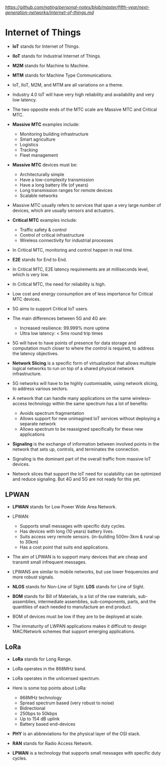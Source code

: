 
*https://github.com/nating/personal-notes/blob/master/fifth-year/next-generation-networks/internet-of-things.md*

# Internet of Things

* **IoT** stands for Internet of Things.

* **IIoT** stands for Industrial Internet of Things.

* **M2M** stands for Machine to Machine.

* **MTM** stands for Machine Type Communications.

* IoT, IIoT, M2M, and MTM are all variations on a theme.

* Industry 4.0 IoT will have very high reliability and availability and very low latency.

* The two opposite ends of the MTC scale are Massive MTC and Critical MTC.

* **Massive MTC** examples include:
  * Monitoring building infrastructure
  * Smart agriculture
  * Logistics
  * Tracking
  * Fleet management

* **Massive MTC** devices must be:
  * Architecturally simple
  * Have a low-complexity transmission
  * Have a long battery life (of years)
  * Long transmission ranges for remote devices
  * Scalable networks

* Massive MTC usually refers to services that span a very large number of devices, which are usually sensors and actuators.

* **Critical MTC** examples include:
  * Traffic safety & control
  * Control of critical infrastructure
  * Wireless connectivity for industrial processes

* In Critical MTC, monitoring and control happen in real time.

* **E2E** stands for End to End.

* In Critical MTC, E2E latency requirements are at milliseconds level, which is very low.

* In Critical MTC, the need for reliability is high.

* Low cost and energy consumption are of less importance for Critical MTC devices.

* 5G aims to support Critical IoT users.

* The main differences between 5G and 4G are:
  * Increased resilience: 99.999% more uptime
  * Ultra low latency: < 5ms round trip times

* 5G will have to have points of presence for data storage and computation much closer to where the control is required, to address the latency objectives.

* **Network Slicing** is a specific form of virtualization that allows multiple logical networks to run on top of a shared physical network infrastructure.

* 5G networks will have to be highly customisable, using network slicing, to address various sectors.

* A network that can handle many applications on the same wireless-access technology within the same spectrum has a lot of benefits:
  * Avoids spectrum fragmentation
  * Allows support for new unimagined IoT services without deploying a separate network
  * Allows spectrum to be reassigned specifically for these new applications

* **Signaling** is the exchange of information between involved points in the network that sets up, controls, and terminates the connection.

* Signaling is the dominant part of the overall traffic from massive IoT devices.

* Network slices that support the IoT need for scalability can be optimized and reduce signaling. But 4G and 5G are not ready for this yet.

## LPWAN

* **LPWAN** stands for Low Power Wide Area Network.

* LPWAN:
  * Supports small messages with specific duty cycles.
  * Has devices with long (10 years) battery lives.
  * Suits access very remote sensors. (in-building 500m-3km & rural up to 30km)
  * Has a cost point that suits end applications.

* The aim of LPWAN is to support many devices that are cheap and transmit small infrequent messages.

* LPWANS are similar to mobile networks, but use lower frequencies and more robust signals.

* **NLOS** stands for Non-Line of Sight. **LOS** stands for Line of Sight.

* **BOM** stands for Bill of Materials, is a list of the raw materials, sub-assemblies, intermediate assemblies, sub-components, parts, and the quantities of each needed to manufacture an end product.

* BOM of devices must be low if they are to be deployed at scale.

* The immaturity of LWPAN applications makes it difficult to design MAC/Network schemes that support emerging applications.

## LoRa

* **LoRa** stands for Long Range.

* LoRa operates in the 868MHz band.

* LoRa operates in the unlicensed spectrum.

* Here is some top points about LoRa:
  * 868MHz technology
  * Spread spectrum based (very robust to noise)
  * Bidirectional
  * 250bps to 50kbps
  * Up to 154 dB uplink
  * Battery based end-devices

* **PHY** is an abbreviations for the physical layer of the OSI stack.

* **RAN** stands for Radio Access Network.

* **LPWAN** is a technology that supports small messages with specific duty cycles.
